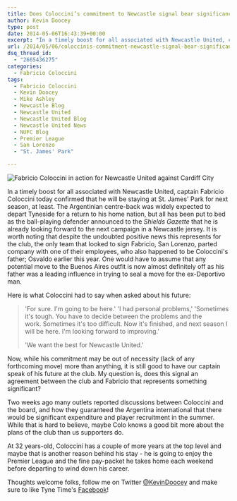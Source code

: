 ```yaml
---
title: Does Coloccini’s commitment to Newcastle signal bear significance?
author: Kevin Doocey
type: post
date: 2014-05-06T16:43:39+00:00
excerpt: "In a timely boost for all associated with Newcastle United, captain Fabricio Coloccini today confirmed that he will be staying at St. James' Park for next season, at least. The Argentinian centre-back.."
url: /2014/05/06/coloccinis-commitment-newcastle-signal-bear-significance/
dsq_thread_id:
  - "2665436275"
categories:
  - Fabricio Coloccini
tags:
  - Fabricio Coloccini
  - Kevin Doocey
  - Mike Ashley
  - Newcastle Blog
  - Newcastle United
  - Newcastle United Blog
  - Newcastle United News
  - NUFC Blog
  - Premier League
  - San Lorenzo
  - "St. James' Park"

---
```

![Fabricio Coloccini in action for Newcastle United against Cardiff City](http://www.tynetime.com/wp-content/uploads/2014/05/Fabricio-Coloccini-Newcastle-Cardiff.jpg "olo - Confirms that his future remains on Tyneside after sorting personal issues")

In a timely boost for all associated with Newcastle United, captain Fabricio Coloccini today confirmed that he will be staying at St. James' Park for next season, at least. The Argentinian centre-back was widely expected to depart Tyneside for a return to his home nation, but all has been put to bed as the ball-playing defender announced to the _Shields Gazette_ that he is already looking forward to the next campaign in a Newcastle jersey. It is worth noting that despite the undoubted positive news this represents for the club, the only team that looked to sign Fabricio, San Lorenzo, parted company with one of their employees, who also happened to be Coloccini's father; Osvaldo earlier this year. One would have to assume that any potential move to the Buenos Aires  outfit is now almost definitely off as his father was a leading influence in trying to seal a move for the ex-Deportivo man.

Here is what Coloccini had to say when asked about his future:

> 'For sure. I'm going to be here.'
> 'I had personal problems,'
> 'Sometimes it's tough. You have to decide between the problems and the work. Sometimes it's too difficult. Now it's finished, and next season I will be here. I'm looking forward to improving.'
>
>
> 'We want the best for Newcastle United.'

Now, while his commitment may be out of necessity (lack of any forthcoming move) more than anything, it is still good to have our captain speak of his future at the club. My question is, does this signal an agreement between the club and Fabricio that represents something significant?

Two weeks ago many outlets reported discussions between Coloccini and the board, and how they guaranteed the Argentina international that there would be significant expenditure and player recruitment in the summer. While that is hard to believe, maybe Colo knows a good bit more about the plans of the club than us supporters do.

At 32 years-old, Coloccini has a couple of more years at the top level and maybe that is another reason behind his stay - he is going to enjoy the Premier League and the fine pay-packet he takes home each weekend before departing to wind down his career.

Thoughts welcome folks, follow me on Twitter [@KevinDoocey](https://twitter.com/kevindoocey "kevin doocey twitter") and make sure to like Tyne Time's [Facebook](http://www.facebook.com/tynetime "Tyne Time Facebook")!
